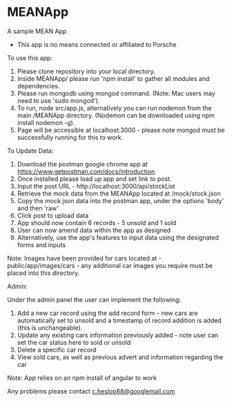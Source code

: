 # MEANApp
A sample MEAN App

* This app is no means connected or affiliated to Porsche

To use this app:

1. Please clone repository into your local directory.
2. Inside MEANApp/ please run 'npm install' to gather all modules and dependencies.
3. Please run mongodb using mongod command. (Note: Mac users may need to use 'sudo mongod').
4. To run, node src/app.js, alternatively you can run nodemon from the main /MEANApp directory. (Nodemon can be downloaded using npm install nodemon -g).
5. Page will be accessible at localhost:3000 - please note mongod must be successfully running for this to work.

To Update Data:

1. Download the postman google chrome app at https://www.getpostman.com/docs/introduction
2. Once installed please load up app and set link to post.
3. Input the post URL - http://localhost:3000/api/stockList
4. Retrieve the mock data from the MEANApp located at /mock/stock.json
5. Copy the mock json data into the postman app, under the options 'body' and then 'raw'
6. Click post to upload data
7. App should now contain 6 records - 5 unsold and 1 sold
8. User can now amend data within the app as designed
9. Alternatively, use the app's features to input data using the designated forms and inputs

Note: Images have been provided for cars located at - public/app/images/cars - any additional car images you require must be placed into this directory.

Admin:

Under the admin panel the user can implement the following:

1. Add a new car record using the add record form - new cars are automatically set to unsold and a timestamp of record addition is added (this is unchangeable).
2. Update any existing cars information previously added - note user can set the car status here to sold or unsold
3. Delete a specific car record
4. View sold cars, as well as previous advert and information regarding the car

Note: App relies on an npm install of angular to work

Any problems please contact c.heslop88@googlemail.com

